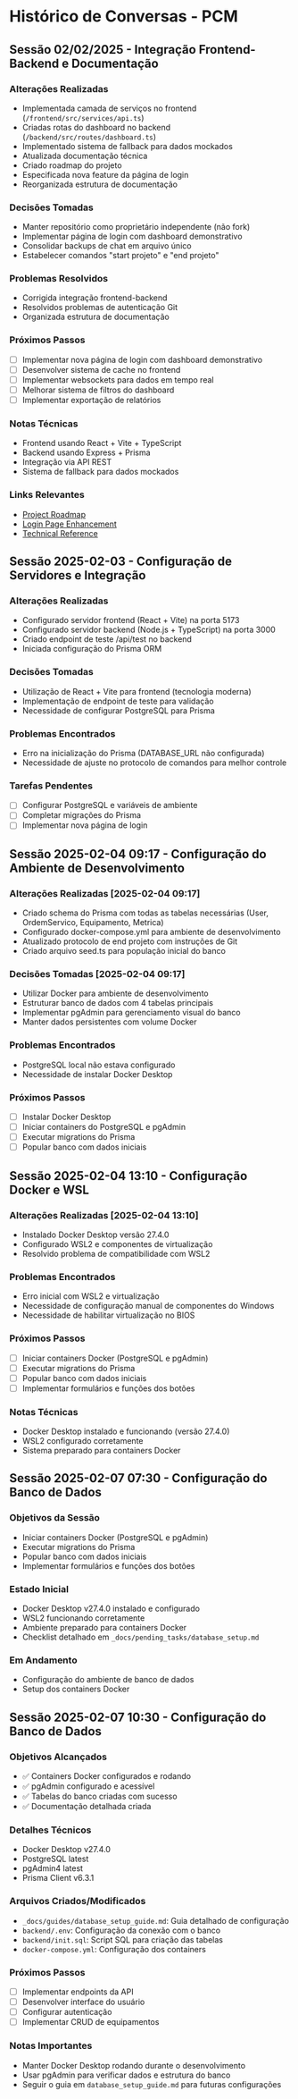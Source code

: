 # Histórico de Conversas - PCM

## Sessão 02/02/2025 - Integração Frontend-Backend e Documentação

### Alterações Realizadas
- Implementada camada de serviços no frontend (`/frontend/src/services/api.ts`)
- Criadas rotas do dashboard no backend (`/backend/src/routes/dashboard.ts`)
- Implementado sistema de fallback para dados mockados
- Atualizada documentação técnica
- Criado roadmap do projeto
- Especificada nova feature da página de login
- Reorganizada estrutura de documentação

### Decisões Tomadas
- Manter repositório como proprietário independente (não fork)
- Implementar página de login com dashboard demonstrativo
- Consolidar backups de chat em arquivo único
- Estabelecer comandos "start projeto" e "end projeto"

### Problemas Resolvidos
- Corrigida integração frontend-backend
- Resolvidos problemas de autenticação Git
- Organizada estrutura de documentação

### Próximos Passos
- [ ] Implementar nova página de login com dashboard demonstrativo
- [ ] Desenvolver sistema de cache no frontend
- [ ] Implementar websockets para dados em tempo real
- [ ] Melhorar sistema de filtros do dashboard
- [ ] Implementar exportação de relatórios

### Notas Técnicas
- Frontend usando React + Vite + TypeScript
- Backend usando Express + Prisma
- Integração via API REST
- Sistema de fallback para dados mockados

### Links Relevantes
- [Project Roadmap](./_docs/technical/project_roadmap.md)
- [Login Page Enhancement](./_docs/technical/login_page_enhancement.md)
- [Technical Reference](./_docs/technical_reference.md)

## Sessão 2025-02-03 - Configuração de Servidores e Integração

### Alterações Realizadas
- Configurado servidor frontend (React + Vite) na porta 5173
- Configurado servidor backend (Node.js + TypeScript) na porta 3000
- Criado endpoint de teste /api/test no backend
- Iniciada configuração do Prisma ORM

### Decisões Tomadas
- Utilização de React + Vite para frontend (tecnologia moderna)
- Implementação de endpoint de teste para validação
- Necessidade de configurar PostgreSQL para Prisma

### Problemas Encontrados
- Erro na inicialização do Prisma (DATABASE_URL não configurada)
- Necessidade de ajuste no protocolo de comandos para melhor controle

### Tarefas Pendentes
- [ ] Configurar PostgreSQL e variáveis de ambiente
- [ ] Completar migrações do Prisma
- [ ] Implementar nova página de login

## Sessão 2025-02-04 09:17 - Configuração do Ambiente de Desenvolvimento

### Alterações Realizadas [2025-02-04 09:17]
- Criado schema do Prisma com todas as tabelas necessárias (User, OrdemServico, Equipamento, Metrica)
- Configurado docker-compose.yml para ambiente de desenvolvimento
- Atualizado protocolo de end projeto com instruções de Git
- Criado arquivo seed.ts para população inicial do banco

### Decisões Tomadas [2025-02-04 09:17]
- Utilizar Docker para ambiente de desenvolvimento
- Estruturar banco de dados com 4 tabelas principais
- Implementar pgAdmin para gerenciamento visual do banco
- Manter dados persistentes com volume Docker

### Problemas Encontrados
- PostgreSQL local não estava configurado
- Necessidade de instalar Docker Desktop

### Próximos Passos
- [ ] Instalar Docker Desktop
- [ ] Iniciar containers do PostgreSQL e pgAdmin
- [ ] Executar migrations do Prisma
- [ ] Popular banco com dados iniciais

## Sessão 2025-02-04 13:10 - Configuração Docker e WSL

### Alterações Realizadas [2025-02-04 13:10]
- Instalado Docker Desktop versão 27.4.0
- Configurado WSL2 e componentes de virtualização
- Resolvido problema de compatibilidade com WSL2

### Problemas Encontrados
- Erro inicial com WSL2 e virtualização
- Necessidade de configuração manual de componentes do Windows
- Necessidade de habilitar virtualização no BIOS

### Próximos Passos
- [ ] Iniciar containers Docker (PostgreSQL e pgAdmin)
- [ ] Executar migrations do Prisma
- [ ] Popular banco com dados iniciais
- [ ] Implementar formulários e funções dos botões

### Notas Técnicas
- Docker Desktop instalado e funcionando (versão 27.4.0)
- WSL2 configurado corretamente
- Sistema preparado para containers Docker

## Sessão 2025-02-07 07:30 - Configuração do Banco de Dados

### Objetivos da Sessão
- Iniciar containers Docker (PostgreSQL e pgAdmin)
- Executar migrations do Prisma
- Popular banco com dados iniciais
- Implementar formulários e funções dos botões

### Estado Inicial
- Docker Desktop v27.4.0 instalado e configurado
- WSL2 funcionando corretamente
- Ambiente preparado para containers Docker
- Checklist detalhado em `_docs/pending_tasks/database_setup.md`

### Em Andamento
- Configuração do ambiente de banco de dados
- Setup dos containers Docker

## Sessão 2025-02-07 10:30 - Configuração do Banco de Dados

### Objetivos Alcançados
- ✅ Containers Docker configurados e rodando
- ✅ pgAdmin configurado e acessível
- ✅ Tabelas do banco criadas com sucesso
- ✅ Documentação detalhada criada

### Detalhes Técnicos
- Docker Desktop v27.4.0
- PostgreSQL latest
- pgAdmin4 latest
- Prisma Client v6.3.1

### Arquivos Criados/Modificados
- `_docs/guides/database_setup_guide.md`: Guia detalhado de configuração
- `backend/.env`: Configuração da conexão com o banco
- `backend/init.sql`: Script SQL para criação das tabelas
- `docker-compose.yml`: Configuração dos containers

### Próximos Passos
- [ ] Implementar endpoints da API
- [ ] Desenvolver interface do usuário
- [ ] Configurar autenticação
- [ ] Implementar CRUD de equipamentos

### Notas Importantes
- Manter Docker Desktop rodando durante o desenvolvimento
- Usar pgAdmin para verificar dados e estrutura do banco
- Seguir o guia em `database_setup_guide.md` para futuras configurações
